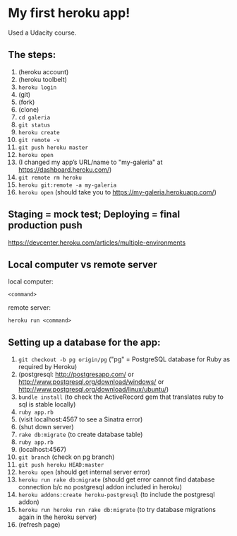 # My first heroku app!

Used a Udacity course.

## The steps:

1. (heroku account)
2. (heroku toolbelt)
3. `heroku login`
4. (git)
5. (fork)
6. (clone)
7. `cd galeria`
8. `git status`
9. `heroku create`
10. `git remote -v`
11. `git push heroku master`
12. `heroku open`
13. (I changed my app’s URL/name to "my-galeria" at https://dashboard.heroku.com/)
14. `git remote rm heroku`
15. `heroku git:remote -a my-galeria`
16. `heroku open` (should take you to https://my-galeria.herokuapp.com/)

## Staging = mock test; Deploying = final production push

https://devcenter.heroku.com/articles/multiple-environments

## Local computer vs remote server

local computer:

`<command>`

remote server:

`heroku run <command>`

## Setting up a database for the app:

1. `git checkout -b pg origin/pg` ("pg" = PostgreSQL database for Ruby as required by Heroku)
2. (postgresql: http://postgresapp.com/ or http://www.postgresql.org/download/windows/ or http://www.postgresql.org/download/linux/ubuntu/)
3. `bundle install` (to check the ActiveRecord gem that translates ruby to sql is stable locally)
4. `ruby app.rb`
5. (visit localhost:4567 to see a Sinatra error)
6. (shut down server)
7. `rake db:migrate` (to create database table)
8. `ruby app.rb`
9. (localhost:4567)
10. `git branch` (check on pg branch)
11. `git push heroku HEAD:master`
12. `heroku open` (should get internal server error)
13. `heroku run rake db:migrate` (should get error cannot find database connection b/c no postgresql addon included in heroku)
14. `heroku addons:create heroku-postgresql` (to include the postgresql addon)
15. `heroku run heroku run rake db:migrate` (to try database migrations again in the heroku server)
16. (refresh page)
